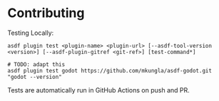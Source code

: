 # Contributing

Testing Locally:

```shell
asdf plugin test <plugin-name> <plugin-url> [--asdf-tool-version <version>] [--asdf-plugin-gitref <git-ref>] [test-command*]

# TODO: adapt this
asdf plugin test godot https://github.com/mkungla/asdf-godot.git "godot --version"
```

Tests are automatically run in GitHub Actions on push and PR.
